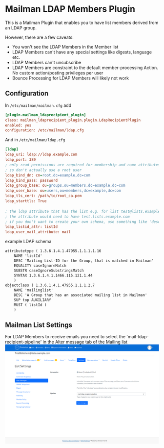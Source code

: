 # Mailman LDAP Members Plugin

This is a Mailman Plugin that enables you to have list members derived from an LDAP
group.

However, there are a few caveats: 
- You won't see the LDAP Members in the Member list
- LDAP Members can't have any special settings like digests, language etc.
- LDAP Members can't unsubscribe
- LDAP Members are constraint to the default member-processing Action. No custom action/posting privileges per user
- Bounce Processing for LDAP Members will likely not work

## Configuration
In `/etc/mailman/mailman.cfg` add
```ini
[plugin.mailman_ldaprecipient_plugin]
class: mailman_ldaprecipient_plugin.plugin.LdapRecipientPlugin
enabled: yes
configuration: /etc/mailman/ldap.cfg
```
And in `/etc/mailman/ldap.cfg`
```ini
[ldap]
ldap_uri: ldap://ldap.example.com
ldap_port: 389
; only read permissions are required for membership and name attributes
; so don't actually use a root user
ldap_bind_dn: cn=root,dc=example,dc=com
ldap_bind_pass: password
ldap_group_base: ou=groups,ou=members,dc=example,dc=com
ldap_user_base: ou=users,ou=members,dc=example,dc=com
ldap_tls_cert: /path/to/root_ca.pem
ldap_starttls: True

; the ldap attribute that has the list e.g. for list test@lists.example.com
; the attribute would need to have test.lists.example.com
; if you don't want to create your own schema, use something like 'description'
ldap_listid_attr: listId
ldap_user_mail_attribute: mail
```

example LDAP schema
```schema
attributetype ( 1.3.6.1.4.1.47955.1.1.1.1.16
    NAME 'listId'
    DESC 'Mailing List-ID for the Group, that is matched in Mailman'
    EQUALITY caseIgnoreMatch
    SUBSTR caseIgnoreSubstringsMatch    
    SYNTAX 1.3.6.1.4.1.1466.115.121.1.44
    )
objectclass ( 1.3.6.1.4.1.47955.1.1.1.2.7
    NAME 'mailinglist'
    DESC 'A Group that has an associated mailing list in Mailman'
    SUP top AUXILIARY
    MUST ( listId )
    )
```

## Mailman List Settings
For LDAP Members to receive emails you need to select the 'mail-ldap-recipient-pipeline'
in the Alter message tab of the Mailing list
![img.png](img.png)